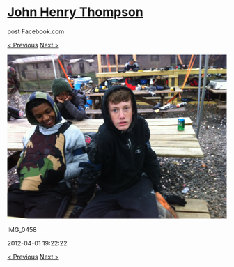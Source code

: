 # [John Henry Thompson](../README.md)
post Facebook.com

[< Previous](2012-04-01-6.md) [Next >](2012-04-01-8.md)

[![](../media/2012-04-01/Paintball-14th-B-day-IMG_0458.jpg)](../README.md)

IMG_0458

2012-04-01 19:22:22

[< Previous](2012-04-01-6.md) [Next >](2012-04-01-8.md)